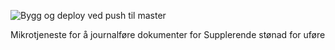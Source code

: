 ![Bygg og deploy ved push til master](https://github.com/navikt/su-journal/workflows/Bygg%20og%20deploy%20ved%20push%20til%20master/badge.svg)

Mikrotjeneste for å journalføre dokumenter for Supplerende stønad for uføre

